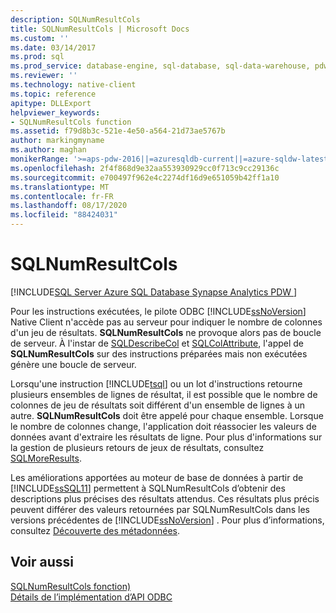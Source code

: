 ```yaml
---
description: SQLNumResultCols
title: SQLNumResultCols | Microsoft Docs
ms.custom: ''
ms.date: 03/14/2017
ms.prod: sql
ms.prod_service: database-engine, sql-database, sql-data-warehouse, pdw
ms.reviewer: ''
ms.technology: native-client
ms.topic: reference
apitype: DLLExport
helpviewer_keywords:
- SQLNumResultCols function
ms.assetid: f79d8b3c-521e-4e50-a564-21d73ae5767b
author: markingmyname
ms.author: maghan
monikerRange: '>=aps-pdw-2016||=azuresqldb-current||=azure-sqldw-latest||>=sql-server-2016||=sqlallproducts-allversions||>=sql-server-linux-2017||=azuresqldb-mi-current'
ms.openlocfilehash: 2f4f868d9e32aa553930929cc0f713c9cc29136c
ms.sourcegitcommit: e700497f962e4c2274df16d9e651059b42ff1a10
ms.translationtype: MT
ms.contentlocale: fr-FR
ms.lasthandoff: 08/17/2020
ms.locfileid: "88424031"
---
```

# <a name="sqlnumresultcols"></a>SQLNumResultCols
[!INCLUDE[SQL Server Azure SQL Database Synapse Analytics PDW ](../../includes/applies-to-version/sql-asdb-asdbmi-asa-pdw.md)]

  Pour les instructions exécutées, le pilote ODBC [!INCLUDE[ssNoVersion](../../includes/ssnoversion-md.md)] Native Client n'accède pas au serveur pour indiquer le nombre de colonnes d'un jeu de résultats. **SQLNumResultCols** ne provoque alors pas de boucle de serveur. À l'instar de [SQLDescribeCol](../../relational-databases/native-client-odbc-api/sqldescribecol.md) et [SQLColAttribute](../../relational-databases/native-client-odbc-api/sqlcolattribute.md), l'appel de **SQLNumResultCols** sur des instructions préparées mais non exécutées génère une boucle de serveur.  
  
 Lorsqu'une instruction [!INCLUDE[tsql](../../includes/tsql-md.md)] ou un lot d'instructions retourne plusieurs ensembles de lignes de résultat, il est possible que le nombre de colonnes de jeu de résultats soit différent d'un ensemble de lignes à un autre. **SQLNumResultCols** doit être appelé pour chaque ensemble. Lorsque le nombre de colonnes change, l'application doit réassocier les valeurs de données avant d'extraire les résultats de ligne. Pour plus d'informations sur la gestion de plusieurs retours de jeux de résultats, consultez [SQLMoreResults](../../relational-databases/native-client-odbc-api/sqlmoreresults.md).  
  
 Les améliorations apportées au moteur de base de données à partir de [!INCLUDE[ssSQL11](../../includes/sssql11-md.md)] permettent à SQLNumResultCols d’obtenir des descriptions plus précises des résultats attendus. Ces résultats plus précis peuvent différer des valeurs retournées par SQLNumResultCols dans les versions précédentes de [!INCLUDE[ssNoVersion](../../includes/ssnoversion-md.md)] . Pour plus d’informations, consultez [Découverte des métadonnées](../../relational-databases/native-client/features/metadata-discovery.md).  
  
## <a name="see-also"></a>Voir aussi  
 [SQLNumResultCols fonction)](https://go.microsoft.com/fwlink/?LinkId=59359)   
 [Détails de l’implémentation d’API ODBC](../../relational-databases/native-client-odbc-api/odbc-api-implementation-details.md)  
  
  
